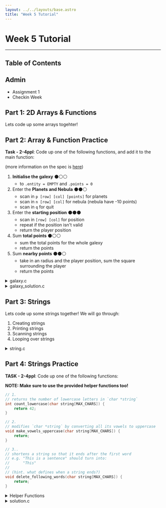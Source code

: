 ```yaml
---
layout: ../../layouts/base.astro
title: "Week 5 Tutorial"
---
```

# Week 5 Tutorial
---
## Table of Contents

## Admin
- Assignment 1
- Checkin Week

## Part 1: 2D Arrays & Functions

Lets code up some arrays togehter!

## Part 2: Array & Function Practice

**Task - 2-4ppl**: Code up one of the following functions, and add it to the
main function:

(more information on the spec is [here](https://cgi.cse.unsw.edu.au/~cs1511/24T2/tut/05/questions))

1. **Initialise the galexy** ⚫⚪⚪
    - to `.entity = EMPTY` and `.points = 0`
2. Enter the **Planets and Nebula** ⚫⚫⚪
    - scan in `p [row] [col] [points]` for planets
    - scan in `n [row] [col]` for nebula (nebula have -10 points)
    - scan in `q` for quit
3. Enter the **starting position** ⚫⚫⚫
    - scan in `[row] [col]` for position
    - repeat if the position isn't valid
    - return the player position
4. Sum **total points** ⚫⚪⚪
    - sum the total points for the whole galexy
    - return the points
5. Sum **nearby points** ⚫⚫⚪
    - take in an radius and the player position, sum the square surrounding the player
    - return the points

<details>
<summary>galaxy.c</summary>

```c
// part1_galaxy.c
//
// This program was written by YOUR-NAME (ZID)
// on DATE
//
// This program is a simple game that allows the user to build a galaxy. 
// The user can place stars, planets, and nebulae in the galaxy.

#include <stdio.h>

#define SIZE 5
#define NEBULA_POINTS -10

enum entity {
    STAR,
    PLANET,
    NEBULA,
    SPACESHIP,
    EMPTY,
};

struct celestial_body {
    enum entity entity;
    int points;
};

struct position {
    int row;
    int col;
};

void print_map(struct celestial_body galaxy[SIZE][SIZE]);

int main(void) {
    struct celestial_body galaxy[SIZE][SIZE];

    // TODO: Initialize the galaxy

    // TODO: Place the planets and nebulae in the galaxy

    // TODO: Place the player in the galaxy

    // TODO: Find the total points

    // TODO: Find the total points for a square radius around the player
    // e.g. nearby_points(galaxy, p_row, p_col, 3) // for 3 radius around the
    // player
    
    return 0;
}

// Function prints the map of the galaxy
// 
// Parameters:
// - galaxy: the 2D array representing the galaxy
//
// returns: nothing
void print_map(struct celestial_body galaxy[SIZE][SIZE]) {
    printf("\n---------------------\n");
    for (int i = 0; i < SIZE; i++) {
        for (int j = 0; j < SIZE; j++) {
            printf("|");
            if (galaxy[i][j].entity == SPACESHIP) {
                printf(" X ");
            } else if (galaxy[i][j].entity == EMPTY) {
                printf("   ");
            } else if (galaxy[i][j].entity == STAR) {
                printf(" * ");
            } else if (galaxy[i][j].entity == PLANET) {
                printf(" o ");
            } else if (galaxy[i][j].entity == NEBULA) {
                printf(" # ");
            }
        }
        printf("|\n");
        printf("---------------------\n");
    }
}
```
</details>

 
<details>
<summary>galaxy_solution.c</summary>

```c
// part1_galaxy.c
//
// This program was written by YOUR-NAME (ZID)
// on DATE
//
// This program is a simple game that allows the user to build a galaxy. 
// The user can place stars, planets, and nebulae in the galaxy.

#include <stdio.h>

#define SIZE 5
#define NEBULA_POINTS -10

enum entity {
    STAR,
    PLANET,
    NEBULA,
    SPACESHIP,
    EMPTY,
};

struct celestial_body {
    enum entity entity;
    int points;
};

struct position {
    int row;
    int col;
};

void print_map(struct celestial_body galaxy[SIZE][SIZE]);
void init_galaxy(struct celestial_body galaxy[SIZE][SIZE]);
void place_planets(struct celestial_body galaxy[SIZE][SIZE]);
struct position get_starting_location(struct celestial_body galaxy[SIZE][SIZE]);
int in_bounds(struct position p);
int is_empty(struct celestial_body galaxy[SIZE][SIZE], struct position p);
int get_points(struct celestial_body galaxy[SIZE][SIZE]);
int get_points_range(struct celestial_body galaxy[SIZE][SIZE], struct position player, int radius);

int main(void) {
    struct celestial_body galaxy[SIZE][SIZE];

    // TODO: Initialize the galaxy
    init_galaxy(galaxy);

    // TODO: Place the planets and nebulae in the galaxy
    place_planets(galaxy);

    // TODO: Place the player in the galaxy
    struct position player = get_starting_location(galaxy);

    // TODO: Find the total points
    int points = get_points(galaxy);
    printf("Total points in galaxy: %d\n", points);

    points = get_points_range(galaxy, player, 3);
    printf("Points surrounding player with radius 3: %d\n", points);

    return 0;
}

void init_galaxy(struct celestial_body galaxy[SIZE][SIZE]) {
    for (int i = 0; i < SIZE; i++) {
        for (int j = 0; j < SIZE; j++) {
            galaxy[i][j].entity = EMPTY;
            galaxy[i][j].points = 0;
        }
    }
}

void place_plantes(struct celestial_body galaxy[SIZE][SIZE]) {
    printf("Enter planets and nebulae:\n");

    char command;
    scanf(" %c", &command);
    while (command != 'q') {
        int row;
        int col;
        if (command == 'p') {
            int points;
            scanf("%d %d %d", &row, &col, &points);
            galaxy[row][col].entity = PLANET;
            galaxy[row][col].points = points;
        } else if (command == 'n') {
            scanf("%d %d", &row, &col);
            galaxy[row][col].entity = NEBULA;
            galaxy[row][col].points = NEBULA_POINTS;
        }
        scanf(" %c", &command);
    }
}
            
struct position get_starting_location(struct celestial_body galaxy[SIZE][SIZE]) {
    printf("Enter the starting position of the player: ");
    struct position curr;
    scanf("%d, %d", &curr.row, &curr.col);
    while (!(in_bounds(curr) && is_empty(galaxy, curr))) {
        printf("Invalid position, try again:");
        scanf("%d, %d", &curr.row, &curr.col);
    }
    return curr;
}

int get_points(struct celestial_body galaxy[SIZE][SIZE]) {
    int points = 0;
    for (int i = 0; i < SIZE; i++) {
        for (int j = 0; j < SIZE; j++) {
            points += galaxy[i][j].points;
        }
    }
    return points;
}

int get_points_range(struct celestial_body galaxy[SIZE][SIZE], struct position player, int radius) {
    int points = 0;
    for (int i = player.row - radius; i < player.row + radius; i++) {
        for (int j = player.col - radius; j < player.col + radius; j++) {
            struct position curr = {.row = i, .col = j};
            if (in_bounds(curr)) {
                points += galaxy[i][j].points;
            }
        }
    }
    return points;
}
    

int in_bounds(struct position p) {
    return (p.row >= 0 && p.row < SIZE && p.col >= 0 && p.col < SIZE);
}


int is_empty(struct celestial_body galaxy[SIZE][SIZE], struct position p) {
    return galaxy[p.row][p.col].entity == EMPTY;
}

// Function prints the map of the galaxy
// 
// Parameters:
// - galaxy: the 2D array representing the galaxy
//
// returns: nothing
void print_map(struct celestial_body galaxy[SIZE][SIZE]) {
    printf("\n---------------------\n");
    for (int i = 0; i < SIZE; i++) {
        for (int j = 0; j < SIZE; j++) {
            printf("|");
            if (galaxy[i][j].entity == SPACESHIP) {
                printf(" X ");
            } else if (galaxy[i][j].entity == EMPTY) {
                printf("   ");
            } else if (galaxy[i][j].entity == STAR) {
                printf(" * ");
            } else if (galaxy[i][j].entity == PLANET) {
                printf(" o ");
            } else if (galaxy[i][j].entity == NEBULA) {
                printf(" # ");
            }
        }
        printf("|\n");
        printf("---------------------\n");
    }
}
```
</details>

## Part 3: Strings

Lets code up some strings together! We will go through:

1. Creating strings
2. Printing strings
3. Scanning strings
4. Looping over strings

<details>
<summary>string.c</summary>

```c
#include <stdio.h>

int main(void) {

    // create a string

    char my_name[] = "Paula";
    char my_name2[100] = "Paula";
    char my_name3[] = {'P', 'a', 'u', 'l', 'a', '\0'};
    

    // print it out

    printf("%s\n", my_name);
    fputs(my_name, stdout);
    printf("\n");


    // change the string

    my_name[4] = '\0'; // remove the last 'a'
    // my_name = "Paulina" // ILLEGAL
    // my_name[5] = 'y' // ILLEGAL
    my_name2[5] = 'a';
    my_name2[6] = '\0';
    // now my_name2 os "Paulaa"


    // scan in a string

    char greeting[100];
    fgets(greeting, 100, stdin);
    // scanf("%s", greeting); // ILLEGAL -> where did the length go???


    // print out only till the first space

    int i = 0;
    while (greeting[i] != '\0' && greeting[i] != ' ') {
        printf("%c", greeting[i]);
        i++;
    }

    return 0;
}
```
</details>

## Part 4: Strings Practice

**TASK - 2-4ppl**: Code up one of the following functions:

**NOTE: Make sure to use the provided helper functions too!**

```c
// 1.
// returns the number of lowercase letters in `char *string`
int count_lowercase(char string[MAX_CHARS]) {
    return 42;
}

// 2.
// modifies `char *string` by converting all its vowels to uppercase
void make_vowels_uppercase(char string[MAX_CHARS]) {
    return;
}

// 3..
// shortens a string so that it ends after the first word
// e.g. "This is a sentence" should turn into:
//      "This"
// 
// (hint. what defines when a string ends?)
void delete_following_words(char string[MAX_CHARS]) {
    return;
}
```

<details>
<summary>Helper Functions</summary>

```c
//Provided char functions

#include <ctype.h>

int is_word_char(char c);

// Returns : 1 if `c` is a lowercase letter
//         : 0 otherwise.
int is_lowercase(char c);

// Returns : 1 if `c` is an uppercase letter
//         : 0 otherwise.
int is_uppercase(char c);

// Returns : 1 if `c` is a letter
//         : 0 otherwise.
int is_letter(char c);

// Returns : `c` converted to lowercase, if it was an uppercase letter
//         : `c` unmodified, otherwise
char to_lowercase(char c);

// Returns : `c` converted to uppercase, if it was a lowercase letter
//         : `c` unmodified, otherwise
char to_uppercase(char c);

// Returns : 1 if `c` is an uppercase or lowercase vowel
//         : 0 otherwise.
int is_vowel(char c);
```
</details>

<details>
<summary>solution.c</summary>

```c
// 1.
// returns the number of lowercase letters in `char *string`
int count_lowercase(char string[MAX_CHARS]) {
    int count = 0;
    int i = 0;
    while (string[i] != '\0') {
        if (is_lower(strign[i])) {
            count++;
        }
    }
    return count;
}

// 2.
// modifies `char *string` by converting all its vowels to uppercase
void make_vowels_uppercase(char string[MAX_CHARS]) {
    int i = 0;
    while (string[i] != '\0') {
        if (is_vowel(string[i])) {
            string[i] = to_upper(string[i]);
        }
    }
    return;
}

// 3..
// shortens a string so that it ends after the first word
// e.g. "This is a sentence" should turn into:
//      "This"
// 
// (hint. what defines when a string ends?)
void delete_following_words(char string[MAX_CHARS]) {
    int i = 0;
    while (string[i] != '\0' && is_alpha(string[i])) {
        i++;
    }
    string[i] = '\0';
    return;
}
```
</details>
